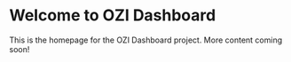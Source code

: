 # Welcome to OZI Dashboard

This is the homepage for the OZI Dashboard project. More content coming soon!
